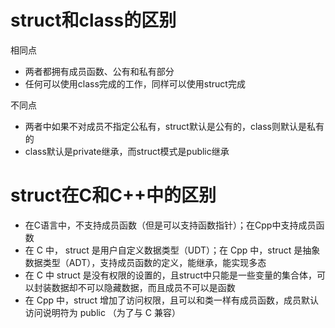 # struct和class的区别

相同点

- 两者都拥有成员函数、公有和私有部分 
- 任何可以使用class完成的工作，同样可以使用struct完成



不同点

- 两者中如果不对成员不指定公私有，struct默认是公有的，class则默认是私有的
- class默认是private继承，而struct模式是public继承





# struct在C和C++中的区别

- 在C语言中，不支持成员函数（但是可以支持函数指针）；在Cpp中支持成员函数
- 在 C 中， struct 是用户自定义数据类型（UDT）；在 Cpp 中，struct 是抽象数据类型（ADT），支持成员函数的定义，能继承，能实现多态
- 在 C 中  struct 是没有权限的设置的，且struct中只能是一些变量的集合体，可以封装数据却不可以隐藏数据，而且成员不可以是函数
- 在 Cpp 中，struct 增加了访问权限，且可以和类一样有成员函数，成员默认访问说明符为 public （为了与 C 兼容）